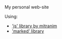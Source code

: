 My personal web-site

Using:

* ['js' library by mitranim](https://github.com/mitranim/js/)
* ['marked' library](https://github.com/markedjs/marked)